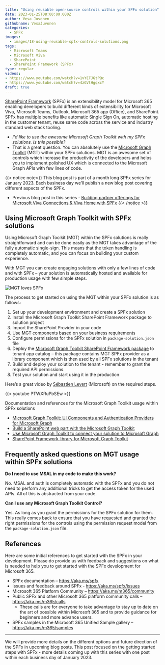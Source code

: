 ```yaml
---
title: "Using reusable open-source controls within your SPFx solution"
date: 2023-01-25T08:00:00.000Z
author: Vesa Juvonen
githubname: VesaJuvonen
categories:
  - SPFx
images:
  - images/18-using-reusable-spfx-controls-solutions.png
tags:
  - Microsoft Teams
  - Microsoft Viva  
  - SharePoint
  - SharePoint Framework (SPFx)
type: regular
videos:
- https://www.youtube.com/watch?v=1vYEFJGtPQc
- https://www.youtube.com/watch?v=4zGVtHgqxcY
draft: true
---
```


[SharePoint Framework](https://aka.ms/spfx) (SPFx) is an extensibility model for Microsoft 365 enabling developers to build different kinds of extensibility for Microsoft Viva, Microsoft Teams, Outlook, Microsoft 365 app (Office), and SharePoint. SPFx has multiple benefits like automatic Single Sign On, automatic hosting in the customer tenant, reuse same code across the service and industry standard web stack tooling.

-	*I'd like to use the awesome Microsoft Graph Toolkit with my SPFx solutions. Is this possible?*
-	That is a great question. You can absolutely use the [Microsoft Graph Toolkit](https://aka.ms/mgt) (MGT) within your SPFx solutions. MGT is an awesome set of controls which increase the productivity of the developers and helps you to implement polished UX which is connected to the Microsoft Graph APIs with few lines of code.

{{< notice note>}}
This blog post is part of a month long SPFx series for January 2023. Each business day we'll publish a new blog post covering different aspects of the SPFx.

* Previous blog post in this series - [Building partner offerings for Microsoft Viva Connections & Viva Home with SPFx](https://pnp.github.io/blog/post/spfx-16-building-partner-offerings-for-viva-spfx/)
{{< /notice >}}

## Using Microsoft Graph Toolkit with SPFx solutions

Using Microsoft Graph Toolkit (MGT) within the SPFx solutions is really straightforward and can be done easily as the MGT takes advantage of the fully automatic single-sign. This means that the token handling is completely automatic, and you can focus on building your custom experience.

With MGT you can create engaging solutions with only a few lines of code and with SPFx – your solution is automatically hosted and available for production usage with few simple steps.

![MGT loves SPFx](images/mgt-loves-spfx.png)

The process to get started on using the MGT within your SPFx solution is as follows:

1. Set up your development environment and create a SPFx solution
2. Install the Microsoft Graph Toolkit SharePoint Framework package to solution project
3. Import the SharePoint Provider in your code
4. Use MGT components based on your business requirements
5. Configure permissions for the SPFx solution in `package-solution.json` file
6. Deploy the [Microsoft Graph Toolkit SharePoint Framework package](https://learn.microsoft.com/en-us/graph/toolkit/get-started/mgt-spfx) to tenant app catalog – this package contains MGT SPFx provider as a library component which is then used by all SPFx solutions in the tenant
7. Build and deploy your solution to the tenant - remember to grant the required API permissions
8. Test your solution and start using it in the production

Here’s a great video by [Sébastien Levert](https://twitter.com/sebastienlevert) (Microsoft) on the required steps. 

{{< youtube PTWXRuPbSEw >}}

Documentation and references for the Microsoft Graph Toolkit usage within SPFx solutions

- [Microsoft Graph Toolkit: UI Components and Authentication Providers for Microsoft Graph ](https://aka.ms/mgt/docs)
- [Build a SharePoint web part with the Microsoft Graph Toolkit](https://learn.microsoft.com/en-us/sharepoint/dev/spfx/web-parts/get-started/build-web-part-microsoft-graph-toolkit)
- [Use Microsoft Graph Toolkit to connect your solution to Microsoft Graph](https://learn.microsoft.com/en-us/sharepoint/dev/spfx/use-microsoft-graph-toolkit)
- [SharePoint Framework library for Microsoft Graph Toolkit ](https://learn.microsoft.com/en-us/graph/toolkit/get-started/mgt-spfx)

## Frequently asked questions on MGT usage within SPFx solutions

**Do I need to use MSAL in my code to make this work?** 

No. MSAL and auth is completely automatic with the SPFx and you do not need to perform any additional tricks to get the access token for the used APIs. All of this is abstracted from your code. 

**Can I use any Microsoft Graph Toolkit Control?**

Yes. As long as you grant the permissions for the SPFx solution for them. This really comes back to ensure that you have requested and granted the right permissions for the controls using the permission request model from the `package-solution.json` file.

## References

Here are some initial references to get started with the SPFx in your development. Please do provide us with feedback and suggestions on what is needed to help you to get started with the SPFx development for Microsoft 365.

-	SPFx documentation – https://aka.ms/spfx
-	Issues and feedback around SPFx - https://aka.ms/spfx/issues
-	Microsoft 365 Platform Community – https://aka.ms/m365/community
-	Public SPFx and other Microsoft 365 platform community calls – https://aka.ms/m365/calls 
    - These calls are for everyone to take advantage to stay up to date on the art of possible within Microsoft 365 and to provide guidance for beginners and more advance users.
-	SPFx samples in the Microsoft 365 Unified Sample gallery – https://aka.ms/m365/samples

- - -

We will provide more details on the different options and future direction of the SPFx in upcoming blog posts. This post focused on the getting started steps with SPFx - more details coming up with this series with one post within each business day of January 2023.